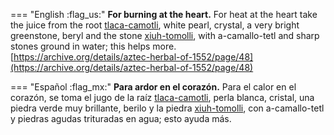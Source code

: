 
=== "English :flag_us:"
    **For burning at the heart.** For heat at the heart take the juice from the root [tlaca-camotli](Tlaca-camotli.md), white pearl, crystal, a very bright greenstone, beryl and the stone [xiuh-tomolli](xiuh-tomolli.md), with a-camallo-tetl and sharp stones ground in water; this helps more.  
    [https://archive.org/details/aztec-herbal-of-1552/page/48](https://archive.org/details/aztec-herbal-of-1552/page/48)  


=== "Español :flag_mx:"
    **Para ardor en el corazón.** Para el calor en el corazón, se toma el jugo de la raíz [tlaca-camotli](Tlaca-camotli.md), perla blanca, cristal, una piedra verde muy brillante, berilo y la piedra [xiuh-tomolli](xiuh-tomolli.md), con a-camallo-tetl y piedras agudas trituradas en agua; esto ayuda más.  

